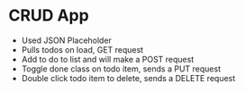 # CRUD App

- Used JSON Placeholder
- Pulls todos on load, GET request
- Add to do to list and will make a POST request
- Toggle done class on todo item, sends a PUT request
- Double click todo item to delete, sends a DELETE request

